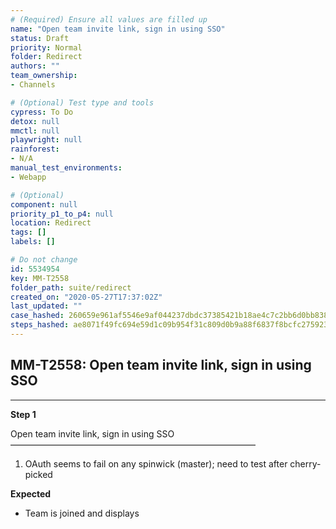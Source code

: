 ```yaml
---
# (Required) Ensure all values are filled up
name: "Open team invite link, sign in using SSO"
status: Draft
priority: Normal
folder: Redirect
authors: ""
team_ownership: 
- Channels

# (Optional) Test type and tools
cypress: To Do
detox: null
mmctl: null
playwright: null
rainforest: 
- N/A
manual_test_environments: 
- Webapp

# (Optional)
component: null
priority_p1_to_p4: null
location: Redirect
tags: []
labels: []

# Do not change
id: 5534954
key: MM-T2558
folder_path: suite/redirect
created_on: "2020-05-27T17:37:02Z"
last_updated: ""
case_hashed: 260659e961af5546e9af044237dbdc37385421b18ae4c7c2bb6d0bb838902bce5e5c2a09c0665a1d134c237e254eb8e4
steps_hashed: ae8071f49fc694e59d1c09b954f31c809d0b9a88f6837f8bcfc2759238966331efe24cfbc4953294ccb8512af75db541
---
```


## MM-T2558: Open team invite link, sign in using SSO

---

**Step 1**

Open team invite link, sign in using SSO\
————————————————————————————

1. OAuth seems to fail on any spinwick (master); need to test after cherry-picked

**Expected**

- Team is joined and displays
